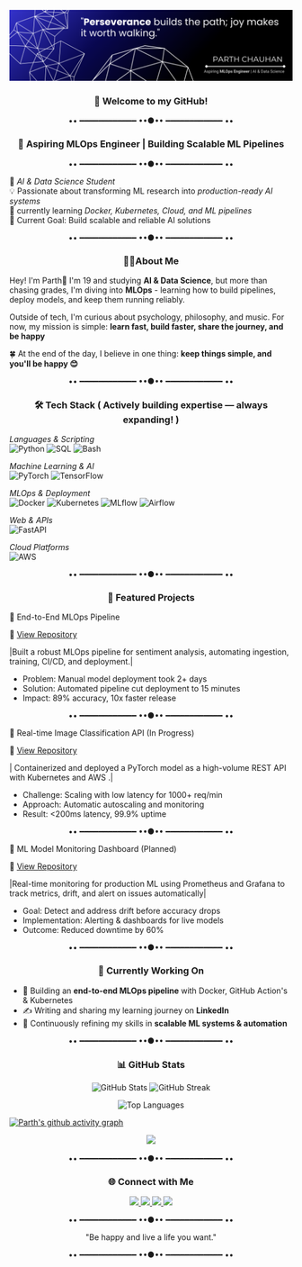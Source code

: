 <p align="center">
  <img src="assests/Abstract Technology Profile LinkedIn Banner (2).png "  />
</p>


<h3 align="center">👋 Welcome to my GitHub!</h3>


<p align="center">•• ━━━━━━━━━━━━ ••●•• ━━━━━━━━━━━━ ••</p>


<h3 align="center">🚀 Aspiring MLOps Engineer | Building Scalable ML Pipelines</h3>


<p align="center">•• ━━━━━━━━━━━━ ••●•• ━━━━━━━━━━━━ ••</p>


🚀 *AI & Data Science Student*  
💡 Passionate about transforming ML research into *production-ready AI systems*  
🔧 currently learning *Docker, Kubernetes, Cloud, and ML pipelines*  
🎯 Current Goal: Build scalable and reliable AI solutions 


<p align="center">•• ━━━━━━━━━━━━ ••●•• ━━━━━━━━━━━━ ••</p>


<h3 align="center">👨‍💻About Me</h3>


<p align="center">

  
Hey! I'm Parth👋
I'm 19 and studying <b>AI & Data Science</b>, but more than chasing grades, I'm diving into <b>MLOps</b> - learning how to build pipelines, deploy models, and keep them running reliably. 

Outside of tech, I'm curious about psychology, philosophy, and music. For now, my mission is simple: <b>learn fast, build faster, share the journey, and be happy</b>

🍀 At the end of the day, I believe in one thing: <b>keep things simple, and you'll be happy 😊</b> 


</p>


<p align="center">•• ━━━━━━━━━━━━ ••●•• ━━━━━━━━━━━━ ••</p>


<h3 align="center">🛠 Tech Stack  ( Actively building expertise — always expanding! )</h3>


*Languages & Scripting*  
![Python](https://img.shields.io/badge/Python-3776AB?style=for-the-badge&logo=python&logoColor=white) 
![SQL](https://img.shields.io/badge/SQL-336791?style=for-the-badge&logo=postgresql&logoColor=white) 
![Bash](https://img.shields.io/badge/Bash-4EAA25?style=for-the-badge&logo=gnu-bash&logoColor=white)  

*Machine Learning & AI*  
![PyTorch](https://img.shields.io/badge/PyTorch-EE4C2C?style=for-the-badge&logo=pytorch&logoColor=white) 
![TensorFlow](https://img.shields.io/badge/TensorFlow-FF6F00?style=for-the-badge&logo=tensorflow&logoColor=white) 

*MLOps & Deployment*  
![Docker](https://img.shields.io/badge/Docker-2496ED?style=for-the-badge&logo=docker&logoColor=white) 
![Kubernetes](https://img.shields.io/badge/Kubernetes-326CE5?style=for-the-badge&logo=kubernetes&logoColor=white) 
![MLflow](https://img.shields.io/badge/MLflow-0194E2?style=for-the-badge&logo=mlflow&logoColor=white) 
![Airflow](https://img.shields.io/badge/Apache%20Airflow-017CEE?style=for-the-badge&logo=apache-airflow&logoColor=white)  

*Web & APIs*  
![FastAPI](https://img.shields.io/badge/FastAPI-009688?style=for-the-badge&logo=fastapi&logoColor=white) 

*Cloud Platforms*  
![AWS](https://img.shields.io/badge/AWS-232F3E?style=for-the-badge&logo=amazon-aws&logoColor=white) 



<p align="center">•• ━━━━━━━━━━━━ ••●•• ━━━━━━━━━━━━ ••</p>


<h3 align="center">🚀 Featured Projects </h3>


🔹 End-to-End MLOps Pipeline

📌 [View Repository](https://github.com/PARTH-AI-DS20/mlops-pipeline)


|Built a robust MLOps pipeline for sentiment analysis, automating ingestion, training, CI/CD, and deployment.|

- Problem: Manual model deployment took 2+ days
- Solution: Automated pipeline cut deployment to 15 minutes
- Impact: 89% accuracy, 10x faster release


<p align="center">•• ━━━━━━━━━━━━ ••●•• ━━━━━━━━━━━━ ••</p>


🔹 Real-time Image Classification API (In Progress)

📌 [View Repository](https://github.com/PARTH-AI-DS20/llmops-rag)

| Containerized and deployed a PyTorch model as a high-volume REST API with Kubernetes and AWS .|

- Challenge: Scaling with low latency for 1000+ req/min
- Approach: Automatic autoscaling and monitoring
- Result: <200ms latency, 99.9% uptime

<p align="center">•• ━━━━━━━━━━━━ ••●•• ━━━━━━━━━━━━ ••</p>


🔹 ML Model Monitoring Dashboard (Planned)

📌  [View Repository](https://github.com/PARTH-AI-DS20/llmops-rag)

|Real-time monitoring for production ML using Prometheus and Grafana to track metrics, drift, and alert on issues automatically|

- Goal: Detect and address drift before accuracy drops
- Implementation: Alerting & dashboards for live models
- Outcome: Reduced downtime by 60%

<p align="center">•• ━━━━━━━━━━━━ ••●•• ━━━━━━━━━━━━ ••</p>


<h3 align="center">📅 Currently Working On</h3>


-  🔧 Building an **end-to-end MLOps pipeline** with Docker, GitHub Action's & Kubernetes
-  ✍️ Writing and sharing my learning journey on **LinkedIn**
-  🌱 Continuously refining my skills in **scalable ML systems & automation**


<p align="center">•• ━━━━━━━━━━━━ ••●•• ━━━━━━━━━━━━ ••</p>


<h3 align="center">📊 GitHub Stats</h3>
  


<p align="center">
  <img src="https://github-readme-stats.vercel.app/api?username=PARTH-AI-DS20&show_icons=true&theme=radical" alt="GitHub Stats" height="150"/>
  <img src="https://github-readme-streak-stats.herokuapp.com/?user=PARTH-AI-DS20&theme=radical" alt="GitHub Streak" height="150"/>
</p>

<p align="center">
  <img src="https://github-readme-stats.vercel.app/api/top-langs/?username=PARTH-AI-DS20&layout=compact&theme=radical" alt="Top Languages" height="150"/>
</p>


[![Parth's github activity graph](https://github-readme-activity-graph.vercel.app/graph?username=PARTH-AI-DS20&theme=github_dark)](https://github.com/ashutosh00710/github-readme-activity-graph)


<p align="center">
  <img src="https://komarev.com/ghpvc/?username=PARTH-AI-DS20&color=blue"/>
</p>


<p align="center">•• ━━━━━━━━━━━━ ••●•• ━━━━━━━━━━━━ ••</p>


<h3 align="center">🌐 Connect with Me </h3>


<p align="center">
  <a href="https://www.linkedin.com/in/parth-chauhan-434437334/">
    <img src="https://img.shields.io/badge/LinkedIn-0A66C2?style=for-the-badge&logo=linkedin&logoColor=white" />
  </a>
  <a href="https://medium.com/@cjaydeep235">
    <img src="https://img.shields.io/badge/Medium-12100E?style=for-the-badge&logo=medium&logoColor=white" />
  </a>
  <a href="https://yourwebsite.com"> 
    <img src="https://img.shields.io/badge/Portfolio-000000?style=for-the-badge&logo=vercel&logoColor=white" />
  </a>
  <a href="mailto:Path.pc77@gmail.com">
  <img src="https://img.shields.io/badge/Email-D14836?style=for-the-badge&logo=gmail&logoColor=white" />
  </a>
</p>  


<p align="center">•• ━━━━━━━━━━━━ ••●•• ━━━━━━━━━━━━ ••</p>


<p align="center">"Be happy and live a life you want."</p>


<p align="center">•• ━━━━━━━━━━━━ ••●•• ━━━━━━━━━━━━ ••</p>
